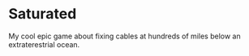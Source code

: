 # Saturated

My cool epic game about fixing cables at hundreds of miles below an extraterestrial ocean.

